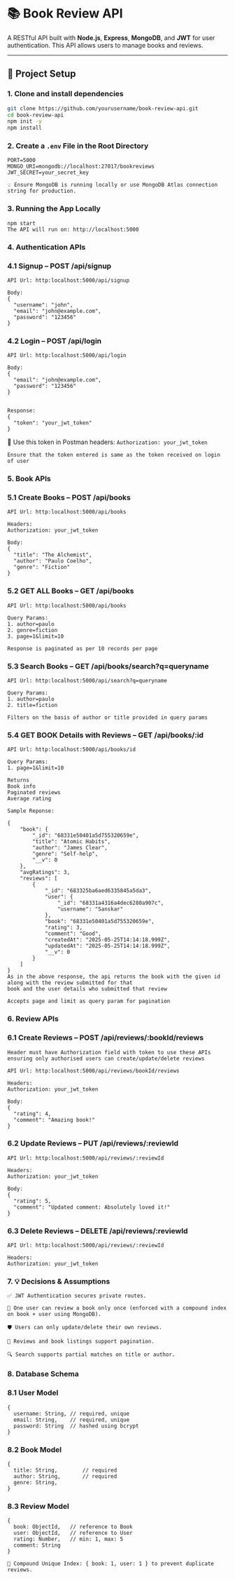 
# 📚 Book Review API

A RESTful API built with **Node.js**, **Express**, **MongoDB**, and **JWT** for user authentication. This API allows users to manage books and reviews.

---

## 🚀 Project Setup

### 1. Clone and install dependencies
```bash
git clone https://github.com/yourusername/book-review-api.git
cd book-review-api
npm init -y
npm install
```

### 2. Create a `.env` File in the Root Directory

```env
PORT=5000
MONGO_URI=mongodb://localhost:27017/bookreviews
JWT_SECRET=your_secret_key

💡 Ensure MongoDB is running locally or use MongoDB Atlas connection string for production.
```

### 3. Running the App Locally

```
npm start
The API will run on: http://localhost:5000
```
### 4. Authentication APIs
### 4.1 Signup – POST /api/signup
```API Url: http:localhost:5000/api/signup```
```
Body: 
{
  "username": "john",
  "email": "john@example.com",
  "password": "123456"
}
```

### 4.2 Login – POST /api/login
```API Url: http:localhost:5000/api/login```
```
Body: 
{
  "email": "john@example.com",
  "password": "123456"
}


Response:
{
  "token": "your_jwt_token"
}
```

🔐 Use this token in Postman headers:
```Authorization: your_jwt_token```
```
Ensure that the token entered is same as the token received on login of user
```

### 5. Book APIs
### 5.1 Create Books – POST /api/books
```API Url: http:localhost:5000/api/books```
```
Headers:
Authorization: your_jwt_token

Body: 
{
  "title": "The Alchemist",
  "author": "Paulo Coelho",
  "genre": "Fiction"
}

```

### 5.2 GET ALL Books – GET /api/books
```API Url: http:localhost:5000/api/books```
```
Query Params:
1. author=paulo
2. genre=fiction
3. page=1&limit=10

Response is paginated as per 10 records per page
```

### 5.3 Search Books – GET /api/books/search?q=queryname
```API Url: http:localhost:5000/api/search?q=queryname```
```
Query Params:
1. author=paulo
2. title=fiction

Filters on the basis of author or title provided in query params
```

### 5.4 GET BOOK Details with Reviews – GET /api/books/:id
```API Url: http:localhost:5000/api/books/id```
```
Query Params:
1. page=1&limit=10

Returns
Book info
Paginated reviews
Average rating

Sample Reponse:

{
    "book": {
        "_id": "68331e50401a5d755320659e",
        "title": "Atomic Habits",
        "author": "James Clear",
        "genre": "Self-help",
        "__v": 0
    },
    "avgRatings": 3,
    "reviews": [
        {
            "_id": "683325ba6aed6335845a5da3",
            "user": {
                "_id": "68331a4316a4dec6280a907c",
                "username": "Sanskar"
            },
            "book": "68331e50401a5d755320659e",
            "rating": 3,
            "comment": "Good",
            "createdAt": "2025-05-25T14:14:18.999Z",
            "updatedAt": "2025-05-25T14:14:18.999Z",
            "__v": 0
        }
    ]
}
As in the above response, the api returns the book with the given id along with the review submitted for that 
book and the user details who submitted that review 

Accepts page and limit as query param for pagination
```
### 6. Review APIs
### 6.1 Create Reviews – POST /api/reviews/:bookId/reviews

```Header must have Authorization field with token to use these APIs ensuring only authorised users can create/update/delete reviews```

```API Url: http:localhost:5000/api/reviews/bookId/reviews```
```
Headers:
Authorization: your_jwt_token

Body: 
{
  "rating": 4,
  "comment": "Amazing book!"
}
```

### 6.2 Update Reviews – PUT /api/reviews/:reviewId
```API Url: http:localhost:5000/api/reviews/:reviewId```
```
Headers:
Authorization: your_jwt_token

Body: 
{
  "rating": 5,
  "comment": "Updated comment: Absolutely loved it!"
}

```

### 6.3 Delete Reviews – DELETE /api/reviews/:reviewId
```API Url: http:localhost:5000/api/reviews/:reviewId```
```
Headers:
Authorization: your_jwt_token

```
### 7. 💡 Decisions & Assumptions

```
✅ JWT Authentication secures private routes.

🚫 One user can review a book only once (enforced with a compound index on book + user using MongoDB).

🛡️ Users can only update/delete their own reviews.

📄 Reviews and book listings support pagination.

🔍 Search supports partial matches on title or author.
```
### 8. Database Schema
### 8.1 User Model

```
{
  username: String, // required, unique
  email: String,    // required, unique
  password: String  // hashed using bcrypt
}

```

### 8.2 Book Model

```
{
  title: String,        // required
  author: String,       // required
  genre: String,
}

```

### 8.3 Review Model

```
{
  book: ObjectId,   // reference to Book
  user: ObjectId,   // reference to User
  rating: Number,   // min: 1, max: 5
  comment: String
}

```
```📌 Compound Unique Index: { book: 1, user: 1 } to prevent duplicate reviews.```










